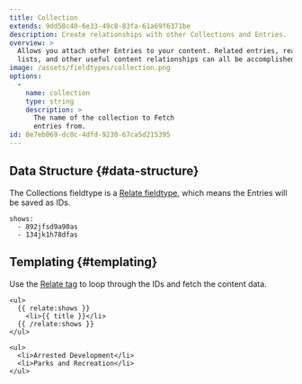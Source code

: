 ```yaml
---
title: Collection
extends: 9dd58c40-6e33-49c8-83fa-61a69f6371be
description: Create relationships with other Collections and Entries.
overview: >
  Allows you attach other Entries to your content. Related entries, read-next
  lists, and other useful content relationships can all be accomplished here.
image: /assets/fieldtypes/collection.png
options:
  -
    name: collection
    type: string
    description: >
      The name of the collection to Fetch
      entries from.
id: 0e7eb069-dc0c-4dfd-9230-67ca5d215395
---
```

## Data Structure {#data-structure}

The Collections fieldtype is a [Relate fieldtype](/fieldtypes/relate), which means the Entries will be saved as IDs.

``` .language-yaml
shows:
  - 892jfsd9a90as
  - 134jk1h78dfas
```

## Templating {#templating}

Use the [Relate tag](/tags/relate) to loop through the IDs and fetch the content data.

```
<ul>
  {{ relate:shows }}
    <li>{{ title }}</li>
  {{ /relate:shows }}
</ul>
```

``` .language-output
<ul>
  <li>Arrested Development</li>
  <li>Parks and Recreation</li>
</ul>
```
